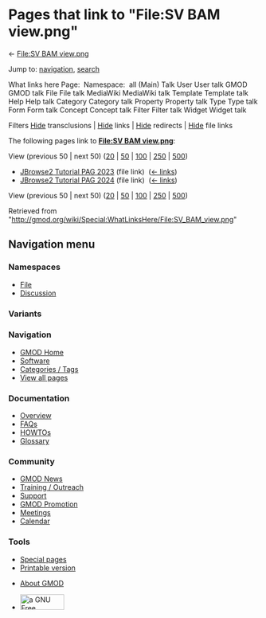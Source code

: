 <div id="mw-page-base" class="noprint">

</div>

<div id="mw-head-base" class="noprint">

</div>

<div id="content" class="mw-body" role="main">

<span id="top"></span>

<div id="mw-js-message" style="display:none;">

</div>



# <span dir="auto">Pages that link to "File:SV BAM view.png"</span>

<div id="bodyContent">

<div id="contentSub">

← [File:SV BAM
view.png](/wiki/File:SV_BAM_view.png "File:SV BAM view.png")

</div>

<div id="jump-to-nav" class="mw-jump">

Jump to: [navigation](#mw-navigation), [search](#p-search)

</div>

<div id="mw-content-text">

What links here Page:  Namespace:  all (Main) Talk User User talk GMOD
GMOD talk File File talk MediaWiki MediaWiki talk Template Template talk
Help Help talk Category Category talk Property Property talk Type Type
talk Form Form talk Concept Concept talk Filter Filter talk Widget
Widget talk

Filters
[Hide](/mediawiki/index.php?title=Special:WhatLinksHere/File:SV_BAM_view.png&hidetrans=1 "Special:WhatLinksHere/File:SV BAM view.png")
transclusions \|
[Hide](/mediawiki/index.php?title=Special:WhatLinksHere/File:SV_BAM_view.png&hidelinks=1 "Special:WhatLinksHere/File:SV BAM view.png")
links \|
[Hide](/mediawiki/index.php?title=Special:WhatLinksHere/File:SV_BAM_view.png&hideredirs=1 "Special:WhatLinksHere/File:SV BAM view.png")
redirects \|
[Hide](/mediawiki/index.php?title=Special:WhatLinksHere/File:SV_BAM_view.png&hideimages=1 "Special:WhatLinksHere/File:SV BAM view.png")
file links

The following pages link to **[File:SV BAM
view.png](/wiki/File:SV_BAM_view.png "File:SV BAM view.png")**:

View (previous 50 \| next 50)
([20](/mediawiki/index.php?title=Special:WhatLinksHere/File:SV_BAM_view.png&limit=20 "Special:WhatLinksHere/File:SV BAM view.png")
\|
[50](/mediawiki/index.php?title=Special:WhatLinksHere/File:SV_BAM_view.png&limit=50 "Special:WhatLinksHere/File:SV BAM view.png")
\|
[100](/mediawiki/index.php?title=Special:WhatLinksHere/File:SV_BAM_view.png&limit=100 "Special:WhatLinksHere/File:SV BAM view.png")
\|
[250](/mediawiki/index.php?title=Special:WhatLinksHere/File:SV_BAM_view.png&limit=250 "Special:WhatLinksHere/File:SV BAM view.png")
\|
[500](/mediawiki/index.php?title=Special:WhatLinksHere/File:SV_BAM_view.png&limit=500 "Special:WhatLinksHere/File:SV BAM view.png"))

- [JBrowse2 Tutorial PAG
  2023](/wiki/JBrowse2_Tutorial_PAG_2023 "JBrowse2 Tutorial PAG 2023")
  (file link) ‎ <span class="mw-whatlinkshere-tools">([←
  links](/mediawiki/index.php?title=Special:WhatLinksHere&target=JBrowse2+Tutorial+PAG+2023 "Special:WhatLinksHere"))</span>
- [JBrowse2 Tutorial PAG
  2024](/wiki/JBrowse2_Tutorial_PAG_2024 "JBrowse2 Tutorial PAG 2024")
  (file link) ‎ <span class="mw-whatlinkshere-tools">([←
  links](/mediawiki/index.php?title=Special:WhatLinksHere&target=JBrowse2+Tutorial+PAG+2024 "Special:WhatLinksHere"))</span>

View (previous 50 \| next 50)
([20](/mediawiki/index.php?title=Special:WhatLinksHere/File:SV_BAM_view.png&limit=20 "Special:WhatLinksHere/File:SV BAM view.png")
\|
[50](/mediawiki/index.php?title=Special:WhatLinksHere/File:SV_BAM_view.png&limit=50 "Special:WhatLinksHere/File:SV BAM view.png")
\|
[100](/mediawiki/index.php?title=Special:WhatLinksHere/File:SV_BAM_view.png&limit=100 "Special:WhatLinksHere/File:SV BAM view.png")
\|
[250](/mediawiki/index.php?title=Special:WhatLinksHere/File:SV_BAM_view.png&limit=250 "Special:WhatLinksHere/File:SV BAM view.png")
\|
[500](/mediawiki/index.php?title=Special:WhatLinksHere/File:SV_BAM_view.png&limit=500 "Special:WhatLinksHere/File:SV BAM view.png"))

</div>

<div class="printfooter">

Retrieved from
"<http://gmod.org/wiki/Special:WhatLinksHere/File:SV_BAM_view.png>"

</div>

<div id="catlinks" class="catlinks catlinks-allhidden">

</div>

<div class="visualClear">

</div>

</div>

</div>

<div id="mw-navigation">

## Navigation menu

<div id="mw-head">



<div id="left-navigation">

<div id="p-namespaces" class="vectorTabs" role="navigation"
aria-labelledby="p-namespaces-label">

### Namespaces

- <span id="ca-nstab-image"><a href="/wiki/File:SV_BAM_view.png" accesskey="c"
  title="View the file page [c]">File</a></span>
- <span id="ca-talk"><a
  href="/mediawiki/index.php?title=File_talk:SV_BAM_view.png&amp;action=edit&amp;redlink=1"
  accesskey="t"
  title="Discussion about the content page [t]">Discussion</a></span>

</div>

<div id="p-variants" class="vectorMenu emptyPortlet" role="navigation"
aria-labelledby="p-variants-label">

### 

### Variants[](#)

<div class="menu">

</div>

</div>

</div>

<div id="right-navigation">





</div>



</div>

</div>

</div>

<div id="mw-panel">

<div id="p-logo" role="banner">

<a href="/wiki/Main_Page"
style="background-image: url(http://gmod.org/images/GMOD-cogs.png);"
title="Visit the main page"></a>

</div>

<div id="p-Navigation" class="portal" role="navigation"
aria-labelledby="p-Navigation-label">

### Navigation

<div class="body">

- <span id="n-GMOD-Home">[GMOD Home](/wiki/Main_Page)</span>
- <span id="n-Software">[Software](/wiki/GMOD_Components)</span>
- <span id="n-Categories-.2F-Tags">[Categories /
  Tags](/wiki/Categories)</span>
- <span id="n-View-all-pages">[View all
  pages](/wiki/Special:AllPages)</span>

</div>

</div>

<div id="p-Documentation" class="portal" role="navigation"
aria-labelledby="p-Documentation-label">

### Documentation

<div class="body">

- <span id="n-Overview">[Overview](/wiki/Overview)</span>
- <span id="n-FAQs">[FAQs](/wiki/Category:FAQ)</span>
- <span id="n-HOWTOs">[HOWTOs](/wiki/Category:HOWTO)</span>
- <span id="n-Glossary">[Glossary](/wiki/Glossary)</span>

</div>

</div>

<div id="p-Community" class="portal" role="navigation"
aria-labelledby="p-Community-label">

### Community

<div class="body">

- <span id="n-GMOD-News">[GMOD News](/wiki/GMOD_News)</span>
- <span id="n-Training-.2F-Outreach">[Training /
  Outreach](/wiki/Training_and_Outreach)</span>
- <span id="n-Support">[Support](/wiki/Support)</span>
- <span id="n-GMOD-Promotion">[GMOD
  Promotion](/wiki/GMOD_Promotion)</span>
- <span id="n-Meetings">[Meetings](/wiki/Meetings)</span>
- <span id="n-Calendar">[Calendar](/wiki/Calendar)</span>

</div>

</div>

<div id="p-tb" class="portal" role="navigation"
aria-labelledby="p-tb-label">

### Tools

<div class="body">

- <span id="t-specialpages"><a href="/wiki/Special:SpecialPages" accesskey="q"
  title="A list of all special pages [q]">Special pages</a></span>
- <span id="t-print"><a
  href="/mediawiki/index.php?title=Special:WhatLinksHere/File:SV_BAM_view.png&amp;printable=yes"
  rel="alternate" accesskey="p"
  title="Printable version of this page [p]">Printable version</a></span>

</div>

</div>

</div>

</div>

<div id="footer" role="contentinfo">

- <span id="footer-places-about">[About
  GMOD](/wiki/GMOD:About "GMOD:About")</span>

<!-- -->

- <span id="footer-copyrightico">[<img src="http://www.gnu.org/graphics/gfdl-logo-small.png" width="88"
  height="31" alt="a GNU Free Documentation License" />](http://www.gnu.org/licenses/fdl-1.3.html)</span>


<div style="clear:both">

</div>

</div>
